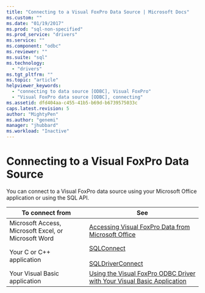 ```yaml
---
title: "Connecting to a Visual FoxPro Data Source | Microsoft Docs"
ms.custom: ""
ms.date: "01/19/2017"
ms.prod: "sql-non-specified"
ms.prod_service: "drivers"
ms.service: ""
ms.component: "odbc"
ms.reviewer: ""
ms.suite: "sql"
ms.technology: 
  - "drivers"
ms.tgt_pltfrm: ""
ms.topic: "article"
helpviewer_keywords: 
  - "connecting to data source [ODBC], Visual FoxPro"
  - "Visual FoxPro data source [ODBC], connecting"
ms.assetid: dfd404aa-c455-41b5-b69d-b6739575033c
caps.latest.revision: 5
author: "MightyPen"
ms.author: "genemi"
manager: "jhubbard"
ms.workload: "Inactive"
---
```

# Connecting to a Visual FoxPro Data Source
You can connect to a Visual FoxPro data source using your Microsoft Office application or using the SQL API.  
  
|To connect from|See|  
|---------------------|---------|  
|Microsoft Access, Microsoft Excel, or Microsoft Word|[Accessing Visual FoxPro Data from Microsoft Office](../../odbc/microsoft/accessing-visual-foxpro-data-from-microsoft-office.md)|  
|Your C or C++ application|[SQLConnect](../../odbc/microsoft/sqlconnect-visual-foxpro-odbc-driver.md)<br /><br /> [SQLDriverConnect](../../odbc/microsoft/sqldriverconnect-visual-foxpro-odbc-driver.md)|  
|Your Visual Basic application|[Using the Visual FoxPro ODBC Driver with Your Visual Basic Application](../../odbc/microsoft/using-the-vfp-foxpro-odbc-driver-with-your-visual-basic-application.md)|
